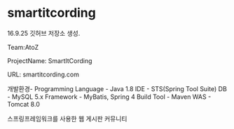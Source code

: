 # smartitcording

16.9.25 깃허브 저장소 생성.

Team:AtoZ 

ProjectName: SmartItCording

URL: smartitcording.com

개발환경-
        Programming Language - Java 1.8
        IDE - STS(Spring Tool Suite)
        DB - MySQL 5.x 
        Framework - MyBatis, Spring 4
        Build Tool - Maven
        WAS - Tomcat 8.0

스프링프레임워크를 사용한 웹 게시판 커뮤니티


